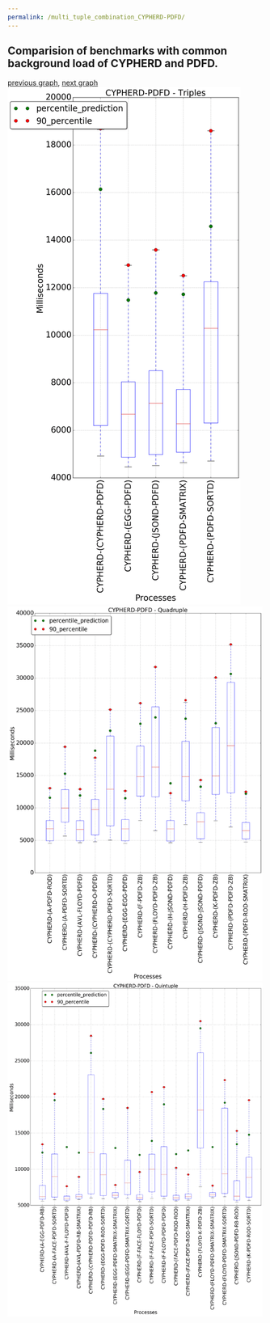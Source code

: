 ```yaml
---
permalink: /multi_tuple_combination_CYPHERD-PDFD/
---
```



 ## Comparision of benchmarks with common background load of CYPHERD and PDFD.

[previous graph](../multi_tuple_combination_CYPHERD-O/), [next graph](../multi_tuple_combination_CYPHERD-RB/)
![graph figure](./images/triple/CYPHERD/CYPHERD-PDFD_box.png)![graph figure](./images/quadruple/CYPHERD/CYPHERD-PDFD_box.png)![graph figure](./images/quintuple/CYPHERD/CYPHERD-PDFD_box.png)
